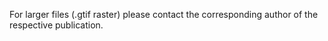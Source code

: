 For larger files (.gtif raster) please contact the corresponding author of the respective publication.
